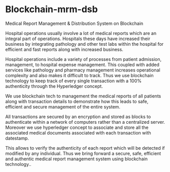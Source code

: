 # Blockchain-mrm-dsb
Medical Report Management &amp; Distribution System on Blockchain

Hospital operations usually involve a lot of medical reports which are an integral part of operations. Hospitals these days have increased their business by integrating pathology and other test labs within the hospital for efficient and fast reports along with increased business.

Hospital operations include a variety of processes from patient admission, management, to hospital expense management. This coupled with added services like pathology and pharmacy management increases operational complexity and also makes it difficult to track. Thus we use blockchain technology to keep track of every single transaction with a 100% authenticity through the Hyperledger concept. 

We use blockchain tech to management the medical reports of all patients along with transaction details to demonstrate how this leads to safe, efficient and secure management of the entire system.

All transactions are secured by an encryption and stored as blocks to authenticate within a network of computers rather than a centralized server. Moreover we use hyperledger concept to associate and store all the associated medical documents associated with each transaction with datestamp. 

This allows to verify the authenticity of each report which will be detected if modified by any individual. Thus we bring forward a secure, safe, efficient and authentic medical report management system using blockchain technology..


